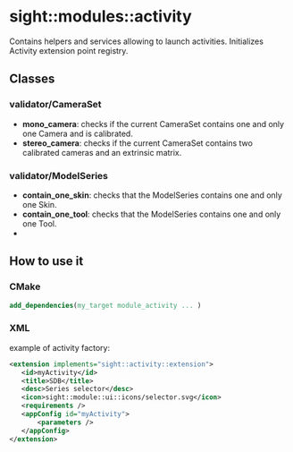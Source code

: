 # sight::modules::activity

Contains helpers and services allowing to launch activities. Initializes Activity extension point registry.

## Classes

### validator/CameraSet
- **mono_camera**: checks if the current CameraSet contains one and only one Camera and is calibrated.
- **stereo_camera**: checks if the current CameraSet contains two calibrated cameras and an extrinsic matrix.

### validator/ModelSeries
- **contain_one_skin**: checks that the ModelSeries contains one and only one Skin.
- **contain_one_tool**: checks that the ModelSeries contains one and only one Tool.
-
## How to use it

### CMake

```cmake
add_dependencies(my_target module_activity ... )
```

### XML

example of activity factory:

 ```xml
<extension implements="sight::activity::extension">
    <id>myActivity</id>
    <title>SDB</title>
    <desc>Series selector</desc>
    <icon>sight::module::ui::icons/selector.svg</icon>
    <requirements />
    <appConfig id="myActivity">
        <parameters />
    </appConfig>
</extension>
 ```